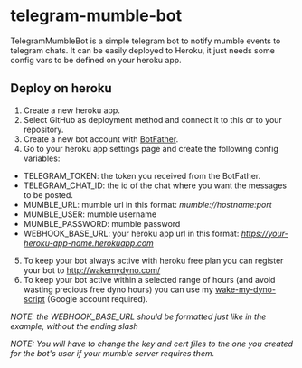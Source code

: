 # telegram-mumble-bot
TelegramMumbleBot is a simple telegram bot to notify mumble events to telegram chats.
It can be easily deployed to Heroku, it just needs some config vars to be defined on your heroku app.

## Deploy on heroku

1. Create a new heroku app.
2. Select GitHub as deployment method and connect it to this or to your repository.
3. Create a new bot account with [BotFather](https://telegram.me/BotFather).
4. Go to your heroku app settings page and create the following config variables:
  - TELEGRAM_TOKEN: the token you received from the BotFather.
  - TELEGRAM_CHAT_ID: the id of the chat where you want the messages to be posted.
  - MUMBLE_URL: mumble url in this format: *mumble://hostname:port*
  - MUMBLE_USER: mumble username
  - MUMBLE_PASSWORD: mumble password
  - WEBHOOK_BASE_URL: your heroku app url in this format: *https://your-heroku-app-name.herokuapp.com* 
5. To keep your bot always active with heroku free plan you can register your bot to http://wakemydyno.com/
6. To keep your bot active within a selected range of hours (and avoid wasting precious free dyno hours) you can use my [wake-my-dyno-script](https://github.com/membersheep/wakemydyno) (Google account required).

*NOTE: the WEBHOOK_BASE_URL should be formatted just like in the example, without the ending slash*

*NOTE: You will have to change the key and cert files to the one you created for the bot's user if your mumble server requires them.*
